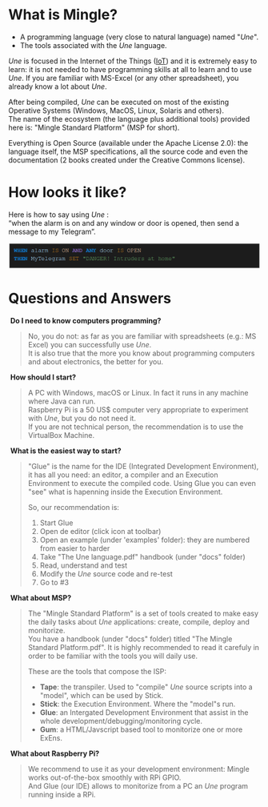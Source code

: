 # What is Mingle?

* A programming language (very close to natural language) named "_Une_".<br>
* The tools associated with the _Une_ language.

_Une_ is focused in the Internet of the Things ([IoT](https://en.wikipedia.org/wiki/Internet_of_things)) and it is extremely easy to learn: it is not needed to have programming skills at all to learn and to use _Une_. If you are familiar with MS-Excel (or any other spreadsheet), you already know a lot about _Une_.  
  
After being compiled, _Une_ can be executed on most of the existing Operative Systems (Windows, MacOS, Linux, Solaris and others).  
The name of the ecosystem (the language plus additional tools) provided here is: "Mingle Standard Platform" (MSP for short).  
  
Everything is Open Source (available under the Apache License 2.0): the language itself, the MSP specifications, all the source code and even the documentation (2 books created under the Creative Commons license).

# How looks it like?

Here is how to say using _Une_ : <br>
“when the alarm is on and any window or door is opened, then send a message to my Telegram”.  
  
![Une language basic example](une-1st-example.png)  

# Questions and Answers

 **Do I need to know computers programming?**  

> No, you do not: as far as you are familiar with spreadsheets (e.g.: MS Excel) you can successfully use _Une_.  
> It is also true that the more you know about programming computers and about electronics, the better for you.

 **How should I start?**  

> A PC with Windows, macOS or Linux. In fact it runs in any machine where Java can run.  
> Raspberry Pi is a 50 US$ computer very appropriate to experiment with _Une_, but you do not need it.  
> If you are not technical person, the recommendation is to use the VirtualBox Machine.

 **What is the easiest way to start?**  

> "Glue" is the name for the IDE (Integrated Development Environment), it has all you need: an editor, a compiler and an Execution Environment to execute the compiled code. Using Glue you can even "see" what is hapenning inside the Execution Environment.  
>   
> So, our recommendation is:
> 
> 1.  Start Glue
> 2.  Open de editor (click icon at toolbar)
> 3.  Open an example (under 'examples' folder): they are numbered from easier to harder
> 4.  Take "The Une language.pdf" handbook (under "docs" folder)
> 5.  Read, understand and test
> 6.  Modify the _Une_ source code and re-test
> 7.  Go to #3

 **What about MSP?**  

> The "Mingle Standard Platform" is a set of tools created to make easy the daily tasks about _Une_ applications: create, compile, deploy and monitorize.  
> You have a handbook (under "docs" folder) titled "The Mingle Standard Platform.pdf". It is highly recommended to read it carefuly in order to be familiar with the tools you will daily use.  
>   
> These are the tools that compose the ISP:
> 
> *   **Tape**: the transpiler. Used to "compile" _Une_ source scripts into a "model", which can be used by Stick.
> *   **Stick**: the Execution Environment. Where the "model"s run.
> *   **Glue**: an Intergated Development Environment that assist in the whole development/debugging/monitoring cycle.
> *   **Gum**: a HTML/Javscript based tool to monitorize one or more ExEns.

 **What about Raspberry Pi?**  

> We recommend to use it as your development environment: Mingle works out-of-the-box smoothly with RPi GPIO.  
> And Glue (our IDE) allows to monitorize from a PC an _Une_ program running inside a RPi.
